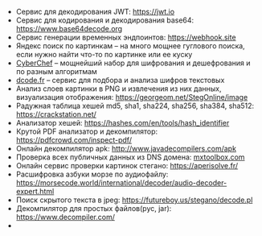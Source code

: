 
- Сервис для декодирования JWT: https://jwt.io
- Сервис для кодирования и декодирования base64: https://www.base64decode.org
- Сервис генерации временных эндпоинтов: https://webhook.site
- Яндекс поиск по картинкам – на много мощнее гуглового поиска, если нужно найти что-то по картинке или ее куску
- [CyberChef](https://gchq.github.io/CyberChef/) – мощнейший набор для шифрования и дешефрования и по разным алгоритмам
- [dcode.fr](https://www.dcode.fr/en) – сервис для подбора и анализа шифров текстовых
- Анализ слоев картинки в PNG и извлечения из них данных, визуализация отображения: https://georgeom.net/StegOnline/image
- Радужная таблица хешей md5, sha1, sha224, sha256, sha384, sha512: https://crackstation.net/
- Анализатор хешей: https://hashes.com/en/tools/hash_identifier
- Крутой PDF анализатор и декомпилятор: https://pdfcrowd.com/inspect-pdf/
- Онлайн декомпилятор apk: http://www.javadecompilers.com/apk
- Проверка всех публичных данных из DNS домена: [mxtoolbox.com](https://mxtoolbox.com/SuperTool.aspx)
- Онлайн сервис проверки картинок стегано: https://aperisolve.fr/
- Расшифровка азбуки морзе по аудиофайлу: https://morsecode.world/international/decoder/audio-decoder-expert.html
- Поиск скрытого текста в jpeg: https://futureboy.us/stegano/decode.pl
- Декомпилятор для простых файлов(pyc, jar): https://www.decompiler.com/
- 